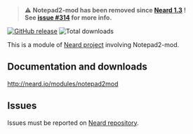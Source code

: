 > ⚠️ **Notepad2-mod has been removed since [Neard 1.3](http://neard.io/release/1.3) !**<br />
> **See [issue #314](https://github.com/crazy-max/neard/issues/314) for more info.**

[![GitHub release](https://img.shields.io/github/release/crazy-max/neard-tool-notepad2mod.svg?style=flat-square)](https://github.com/crazy-max/neard-tool-notepad2mod/releases/latest)
![Total downloads](https://img.shields.io/github/downloads/crazy-max/neard-tool-notepad2mod/total.svg?style=flat-square)

This is a module of [Neard project](https://github.com/crazy-max/neard) involving Notepad2-mod.

## Documentation and downloads

http://neard.io/modules/notepad2mod

## Issues

Issues must be reported on [Neard repository](https://github.com/crazy-max/neard/issues).
